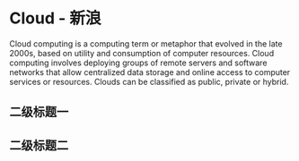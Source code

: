 # Cloud - 新浪

Cloud computing is a computing term or metaphor that evolved in the late 2000s, based on utility and consumption of
computer resources. Cloud computing involves deploying groups of remote servers and software networks that allow
centralized data storage and online access to computer services or resources. Clouds can be classified as public,
private or hybrid.

## 二级标题一

## 二级标题二
